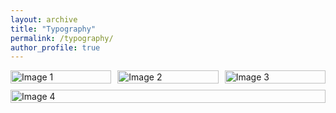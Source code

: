 ```yaml
---
layout: archive
title: "Typography"
permalink: /typography/
author_profile: true
---
```


<div style="display: flex; flex-wrap: wrap; gap: 10px;">

  <div style="flex: 1 1 calc(33.333% - 10px);">
    <img src="/images/1.png" alt="Image 1" style="width: 100%;">
  </div>

  <div style="flex: 1 1 calc(33.333% - 10px);">
    <img src="/images/2.jpeg" alt="Image 2" style="width: 100%;">
  </div>

  <div style="flex: 1 1 calc(33.333% - 10px);">
    <img src="/images/3.png" alt="Image 3" style="width: 100%;">
  </div>

  <div style="flex: 1 1 calc(33.333% - 10px);">
    <img src="/images/4.jpeg" alt="Image 4" style="width: 100%;">
  </div>

</div>
